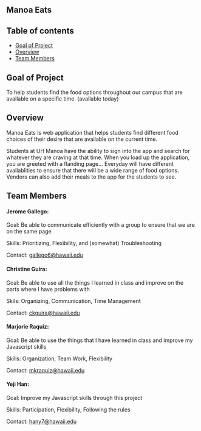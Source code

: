 ## Manoa Eats 

## Table of contents

* [Goal of Project](#goalofproject)
* [Overview](#overview)
* [Team Members](#teammembers)


## Goal of Project

To help students find the food options throughout our campus that are available on a specific time. (available today)

## Overview

Manoa Eats is web application that helps students find different food choices of their desire that are available on the current time. 

Students at UH Manoa have the ability to sign into the app and search for whatever they are craving at that time. When you load up the application, you are greeted with a flanding page...
Everyday will have different availablities to ensure that there will be a wide range of food options. 
Vendors can also add their meals to the app for the students to see. 

## Team Members

#### Jerome Gallego:
  
  Goal: Be able to communicate efficiently with a group to ensure that we are on the same page
  
  Skills: Prioritizing, Flexibility, and (somewhat) Troubleshooting
  
  Contact: gallego6@hawaii.edu
  
#### Christine Guira:
  
  Goal: Be able to use all the things I learned in class and improve on the parts where I have problems with
  
  Skils: Organizing, Communication, Time Management
  
  Contact: ckguira@hawaii.edu
  
#### Marjorie Raquiz:
  
  Goal: Be able to use the things that I have learned in class and improve my Javascript skills
  
  Skills: Organization, Team Work, Flexibility
  
  Contact: mkraquiz@hawaii.edu
 
#### Yeji Han:
  
  Goal: Improve my Javascript skills through this project
  
  Skills: Participation, Flexibility, Following the rules
  
  Contact: hany7@hawaii.edu
